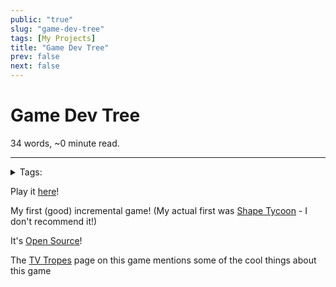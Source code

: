 ```yaml
---
public: "true"
slug: "game-dev-tree"
tags: [My Projects]
title: "Game Dev Tree"
prev: false
next: false
---
```

<script setup>
import { data } from '../../git.data.ts';
import { useData } from 'vitepress';
const pageData = useData();
</script>
<h1 class="p-name">Game Dev Tree</h1>
<p>34 words, ~0 minute read. <span v-html="data[`site/${pageData.page.value.relativePath}`]" /></p>
<hr/>

<details><summary>Tags:</summary><a href="/garden/my-projects">My Projects</a></details>

Play it [here](https://thepaperpilot.org/gamedevtree)!

My first (good) incremental game! (My actual first was [Shape Tycoon](https://thepaperpilot.itch.io/shape-tycoon) - I don't recommend it!)

It's [Open Source](/garden/open-source)!

The [TV Tropes](https://tvtropes.org/pmwiki/pmwiki.php/VideoGame/TheGameDevTree) page on this game mentions some of the cool things about this game
